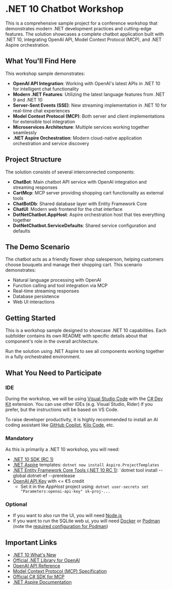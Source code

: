 # .NET 10 Chatbot Workshop

This is a comprehensive sample project for a conference workshop that demonstrates modern .NET development practices and cutting-edge features. The solution showcases a complete chatbot application built with .NET 10, integrating OpenAI API, Model Context Protocol (MCP), and .NET Aspire orchestration.

## What You'll Find Here

This workshop sample demonstrates:

- **OpenAI API Integration**: Working with OpenAI's latest APIs in .NET 10 for intelligent chat functionality
- **Modern .NET Features**: Utilizing the latest language features from .NET 9 and .NET 10
- **Server-Sent Events (SSE)**: New streaming implementation in .NET 10 for real-time chat experiences
- **Model Context Protocol (MCP)**: Both server and client implementations for extensible tool integration
- **Microservices Architecture**: Multiple services working together seamlessly
- **.NET Aspire Orchestration**: Modern cloud-native application orchestration and service discovery

## Project Structure

The solution consists of several interconnected components:

- **ChatBot**: Main chatbot API service with OpenAI integration and streaming responses
- **CartMcp**: MCP server providing shopping cart functionality as external tools
- **ChatBotDb**: Shared database layer with Entity Framework Core
- **ChatUI**: Modern web frontend for the chat interface
- **DotNetChatbot.AppHost**: Aspire orchestration host that ties everything together
- **DotNetChatbot.ServiceDefaults**: Shared service configuration and defaults

## The Demo Scenario

The chatbot acts as a friendly flower shop salesperson, helping customers choose bouquets and manage their shopping cart. This scenario demonstrates:

- Natural language processing with OpenAI
- Function calling and tool integration via MCP
- Real-time streaming responses
- Database persistence
- Web UI interactions

## Getting Started

This is a workshop sample designed to showcase .NET 10 capabilities. Each subfolder contains its own README with specific details about that component's role in the overall architecture.

Run the solution using .NET Aspire to see all components working together in a fully orchestrated environment.

## What You Need to Participate

### IDE

During the workshop, we will be using [Visual Studio Code](https://code.visualstudio.com/) with the [C# Dev Kit](https://marketplace.visualstudio.com/items?itemName=ms-dotnettools.csdevkit) extension. You can use other IDEs (e.g. Visual Studio, Rider) if you prefer, but the instructions will be based on VS Code.

To raise developer productivity, it is highly recommended to install an AI coding assistant like [GitHub Copilot](https://github.com/features/copilot), [Kilo Code](https://kilocode.ai/), etc.

### Mandatory

As this is primarily a .NET 10 workshop, you will need:

* [.NET 10 SDK (RC 1)](https://dotnet.microsoft.com/en-us/download/dotnet/10.0)
* [.NET Aspire](https://learn.microsoft.com/en-us/dotnet/aspire/) templates: `dotnet new install Aspire.ProjectTemplates`
* [.NET Entity Framework Core Tools (.NET 10 RC 1)](https://learn.microsoft.com/en-us/ef/core/cli/dotnet): `dotnet tool install --global dotnet-ef --prerelease
* [OpenAI API Key](https://platform.openai.com/settings/organization/api-keys) with <= €5 credit
  * Set it in the _AppHost_ project using: `dotnet user-secrets set "Parameters:openai-api-key" sk-proj-...`

### Optional

* If you want to also run the UI, you will need [Node.js](https://nodejs.org/en)
* If you want to run the SQLite web ui, you will need [Docker](https://www.docker.com/) or [Podman](https://podman.io/) (note the [required configuration for Podman](https://learn.microsoft.com/en-us/dotnet/aspire/fundamentals/setup-tooling?pivots=dotnet-cli#container-runtime))

## Important Links

* [.NET 10 What's New](https://learn.microsoft.com/en-us/dotnet/core/whats-new/dotnet-10/overview)
* [Official .NET Library for OpenAI](https://github.com/openai/openai-dotnet)
* [OpenAI API Reference](https://platform.openai.com/docs/api-reference/introduction)
* [Model Context Protocol (MCP) Specification](https://modelcontextprotocol.io/docs/getting-started/intro)
* [Official C# SDK for MCP](https://github.com/modelcontextprotocol/csharp-sdk)
* [.NET Aspire Documentation](https://learn.microsoft.com/en-us/dotnet/aspire/)
